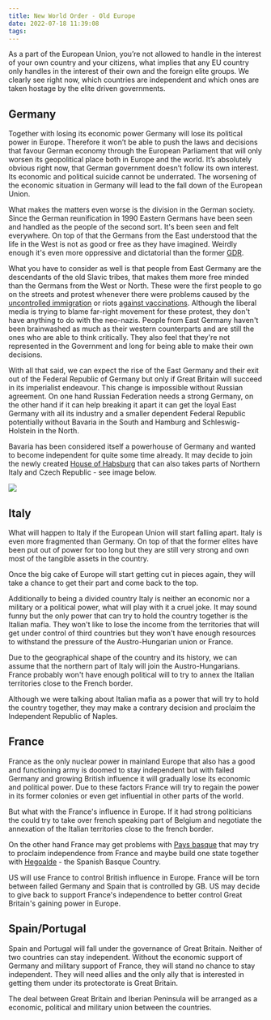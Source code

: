 ```yaml
---
title: New World Order - Old Europe
date: 2022-07-18 11:39:08
tags:
---
```


As a part of the European Union, you’re not allowed to handle in the interest of your own country and your citizens, what implies that any EU country only handles in the interest of their own and the foreign elite groups. We clearly see right now, which countries are independent and which ones are taken hostage by the elite driven governments.

<!-- more -->

## Germany
Together with losing its economic power Germany will lose its political power in Europe. Therefore it won’t be able to push the laws and decisions that favour German economy through the European Parliament that will only worsen its geopolitical place both in Europe and the world.
It’s absolutely obvious right now, that German government doesn’t follow its own interest. Its economic and political suicide cannot be underrated. The worsening of the economic situation in Germany will lead to the fall down of the European Union.

What makes the matters even worse is the division in the German society. Since the German reunification in 1990 Eastern Germans  have been seen and handled as the people of the second sort. It's been seen and felt everywhere. On top of that the Germans from the East understood that the life in the West is not as good or free as they have imagined. Weirdly enough it's even more oppressive and dictatorial than the former [GDR](https://en.wikipedia.org/wiki/East_Germany).

What you have to consider as well is that people from East Germany are the descendants of the old Slavic tribes, that makes them more free minded than the Germans from the West or North. These were the first people to go on the streets and protest whenever there were problems caused by the [uncontrolled immigration](https://www.vice.com/en/article/3ky3vy/chemnitz-germany-far-right-protests) or riots [against vaccinations](https://www.france24.com/en/europe/20220121-weekly-protests-against-mandatory-vaccination-increase-in-germany). Although the liberal media is trying to blame far-right movement for these protest, they don't have anything to do with the neo-nazis. People from East Germany haven't been brainwashed as much as their western counterparts and are still the ones who are able to think critically. They also feel that they're not represented in the Government and long for being able to make their own decisions.

With all that said, we can expect the rise of the East Germany and their exit out of the Federal Republic of Germany but only if Great Britain will succeed in its imperialist endeavour. This change is impossible without Russian agreement. On one hand Russian Federation needs a strong Germany, on the other hand if it can help breaking it apart it can get the loyal East Germany with all its industry and a smaller dependent Federal Republic potentially without Bavaria in the South and Hamburg and Schleswig-Holstein in the North.

Bavaria has been considered itself a powerhouse of Germany and wanted to become independent for quite some time already. It may decide to join the newly created [House of Habsburg](https://en.wikipedia.org/wiki/House_of_Habsburg) that can also takes parts of Northern Italy and Czech Republic - see image below.

![](Habsburg_dominions_1700.png)

## Italy
What will happen to Italy if the European Union will start falling apart. Italy is even more fragmented than Germany. On top of that the former elites have been put out of power for too long but they are still very strong and own most of the tangible assets in the country.

Once the big cake of Europe will start getting cut in pieces again, they will take a chance to get their part and come back to the top.

Additionally to being a divided country Italy is neither an economic nor a military or a political power, what will play with it a cruel joke. It may sound funny but the only power that can try to hold the country together is the Italian mafia. They won't like to lose the income from the territories that will get under control of third countries but they won't have enough resources to withstand the pressure of the Austro-Hungarian union or France.

Due to the geographical shape of the country and its history, we can assume that the northern part of Italy will join the Austro-Hungarians. France probably won't have enough political will to try to annex the Italian territories close to the French border.

Although we were talking about Italian mafia as a power that will try to hold the country together, they may make a contrary decision and proclaim the Independent Republic of Naples.

## France
France as the only nuclear power in mainland Europe that also has a good and functioning army is doomed to stay independent but with failed Germany and growing British influence it will gradually lose its economic and political power. Due to these factors France will try to regain the power in its former colonies or even get influential in other parts of the world.

But what with the France's influence in Europe. If it had strong politicians the could try to take over french speaking part of Belgium and negotiate the annexation of the Italian territories close to the french border.

On the other hand France may get problems with [Pays basque](https://en.wikipedia.org/wiki/French_Basque_Country) that may try to proclaim independence from France and maybe build one state together with [Hegoalde](https://en.wikipedia.org/wiki/Southern_Basque_Country) - the Spanish Basque Country.

US will use France to control British influence in Europe. France will be torn between failed Germany and Spain that is controlled by GB. US may decide to give back to support France's independence to better control Great Britain's gaining power in Europe.

## Spain/Portugal
Spain and Portugal will fall under the governance of Great Britain. Neither of two countries can stay independent. Without the economic support of Germany and military support of France, they will stand no chance to stay independent. They will need allies and the only ally that is interested in getting them under its protectorate is Great Britain.

The deal between Great Britain and Iberian Peninsula will be arranged as a economic, political and military union between the countries.
